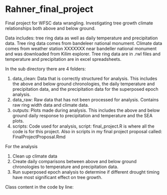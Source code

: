 # Rahner_final_project

Final project for WFSC data wrangling. Investigating tree growth climate relationships both above and below ground.

Data includes: tree ring data as well as daily temperature and precipitation data. Tree ring data comes from bandeleer national monument. Climate data comes from weather station XXXXXXX near bandeller national monument and was downloaded from Kilim explorer. Tree ring data are in .rwl files and temperature and precipitation are in excel spreadsheets.

In the sub directory there are 4 folders:

1.  data_clean: Data that is correctly structured for analysis. This includes the above and below ground chronologies, the daily temperature and precipitation data, and the precipitation data for the superposed epoch analysis.
2.  data_raw: Raw data that has not been processed for analysis. Contains raw ring width data and climate data.
3.  outputs: Plots made during analysis. This includes the above and below ground daily response to precipitation and temperature and the SEA plots.
4.  scripts: Code used for analysis, script: final_project.R is where all the code is for this project. Also in scripts in my final project proposal called: FinalProjectProposal.Rmd

For the analysis

1.  Clean up climate data
2.  Create daily comparisons between above and below ground chronologies to temperature and precipitation data.
3.  Run superposed epoch analysis to determine if different drought timing have most significant effect on tree growth.

Class content in the code by line:

